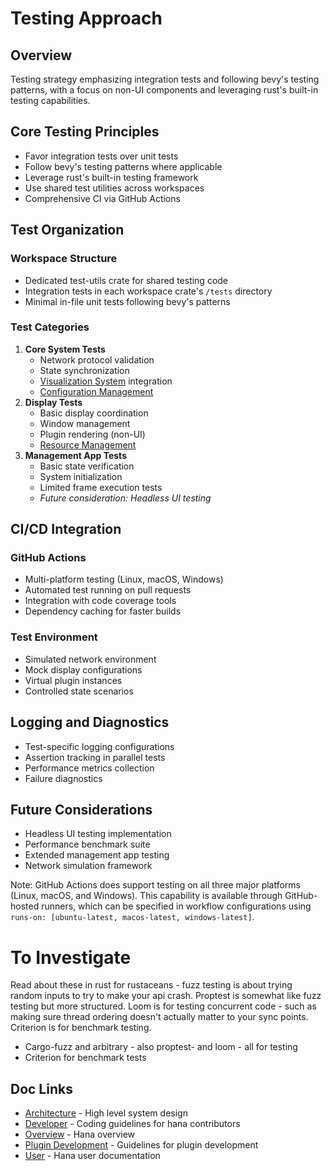 # Testing Approach

## Overview
Testing strategy emphasizing integration tests and following bevy's testing
patterns, with a focus on non-UI components and leveraging rust's built-in testing capabilities.
## Core Testing Principles
- Favor integration tests over unit tests
- Follow bevy's testing patterns where applicable
- Leverage rust's built-in testing framework
- Use shared test utilities across workspaces
- Comprehensive CI via GitHub Actions
## Test Organization
### Workspace Structure
- Dedicated test-utils crate for shared testing code
- Integration tests in each workspace crate's `/tests` directory
- Minimal in-file unit tests following bevy's patterns
### Test Categories
1. **Core System Tests**
    - Network protocol validation
    - State synchronization
    - [Visualization System](../architecture/visualization.md) integration
    - [Configuration Management](../architecture/configuration.md)
2. **Display Tests**
    - Basic display coordination
    - Window management
    - Plugin rendering (non-UI)
    - [Resource Management](../architecture/resource.md)
3. **Management App Tests**
    - Basic state verification
    - System initialization
    - Limited frame execution tests
    - _Future consideration: Headless UI testing_
## CI/CD Integration
### GitHub Actions
- Multi-platform testing (Linux, macOS, Windows)
- Automated test running on pull requests
- Integration with code coverage tools
- Dependency caching for faster builds
### Test Environment
- Simulated network environment
- Mock display configurations
- Virtual plugin instances
- Controlled state scenarios
## Logging and Diagnostics
- Test-specific logging configurations
- Assertion tracking in parallel tests
- Performance metrics collection
- Failure diagnostics
## Future Considerations
- Headless UI testing implementation
- Performance benchmark suite
- Extended management app testing
- Network simulation framework

Note: GitHub Actions does support testing on all three major platforms
(Linux, macOS, and Windows). This capability is available through GitHub-hosted
runners, which can be specified in workflow configurations using `runs-on: [ubuntu-latest, macos-latest, windows-latest]`.

# To Investigate
Read about these in rust for rustaceans - fuzz testing is about trying random inputs to try to make your api crash. Proptest is somewhat like fuzz testing but more structured. Loom is for testing concurrent code - such as making sure thread ordering doesn't actually matter to your sync points.  Criterion is for benchmark testing.
- Cargo-fuzz and arbitrary - also proptest- and loom - all for testing
- Criterion for benchmark tests

## Doc Links
- [Architecture](../architecture/README.md) - High level system design
- [Developer](../developer/README.md) - Coding guidelines for hana contributors
- [Overview](../../README.md) - Hana overview
- [Plugin Development](../visualization/README.md) - Guidelines for plugin development
- [User](../user/README.md) - Hana user documentation
